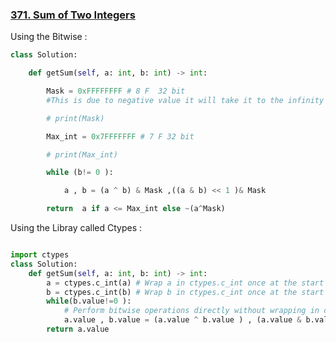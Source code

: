 ### [371. Sum of Two Integers](https://leetcode.com/problems/sum-of-two-integers/)

Using the Bitwise :

```python 
class Solution:

    def getSum(self, a: int, b: int) -> int:

        Mask = 0xFFFFFFFF # 8 F  32 bit  
        #This is due to negative value it will take it to the infinity

        # print(Mask)

        Max_int = 0x7FFFFFFF # 7 F 32 bit 

        # print(Max_int)

        while (b!= 0 ):

            a , b = (a ^ b) & Mask ,((a & b) << 1 )& Mask  

        return  a if a <= Max_int else ~(a^Mask)
```

Using the Libray  called Ctypes  : 

```python 

import ctypes
class Solution:
    def getSum(self, a: int, b: int) -> int:
        a = ctypes.c_int(a) # Wrap a in ctypes.c_int once at the start
        b = ctypes.c_int(b) # Wrap b in ctypes.c_int once at the start
        while(b.value!=0 ):
            # Perform bitwise operations directly without wrapping in ctypes.c_int
            a.value , b.value = (a.value ^ b.value ) , (a.value & b.value ) << 1 
        return a.value  
```